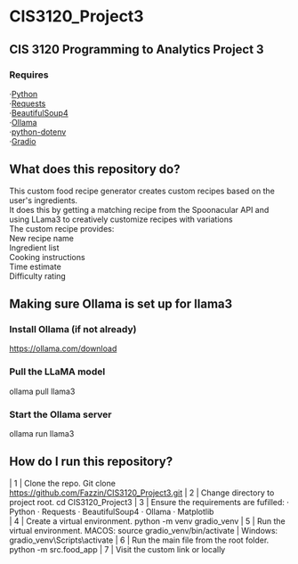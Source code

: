 # CIS3120_Project3
## CIS 3120 Programming to Analytics Project 3
### Requires
·[Python](https://www.python.org/downloads/)  
·[Requests](https://pypi.org/project/requests/)  
·[BeautifulSoup4](https://pypi.org/project/beautifulsoup4/)  
·[Ollama](https://ollama.com/download)  
·[python-dotenv](https://pypi.org/project/python-dotenv/)  
·[Gradio](https://www.gradio.app/guides/quickstart)  
## What does this repository do?  
This custom food recipe generator creates custom recipes based on the user's ingredients.   
It does this by getting a matching recipe from the Spoonacular API and using LLama3 to creatively customize recipes with variations  
The custom recipe provides:  
New recipe name  
Ingredient list  
Cooking instructions  
Time estimate  
Difficulty rating  
## Making sure Ollama is set up for llama3
###  Install Ollama (if not already)
https://ollama.com/download
### Pull the LLaMA model
ollama pull llama3
### Start the Ollama server
ollama run llama3
## How do I run this repository?
| 1 | Clone the repo. Git clone https://github.com/Fazzin/CIS3120_Project3.git
| 2 | Change directory to project root. cd CIS3120_Project3
| 3 | Ensure the requirements are fufilled: · Python · Requests · BeautifulSoup4 · Ollama · Matplotlib  
| 4 | Create a virtual environment. python -m venv gradio_venv
| 5 | Run the virtual environment. MACOS: source gradio_venv/bin/activate | Windows: gradio_venv\Scripts\activate
| 6 | Run the main file from the root folder. python -m src.food_app
| 7 | Visit the custom link or locally
